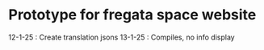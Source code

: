 # Prototype for fregata space website

12-1-25 : Create translation jsons
13-1-25 : Compiles, no info display
